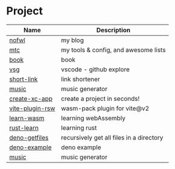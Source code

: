 # Project

| Name                                                              | Description                              |
| ----------------------------------------------------------------- | ---------------------------------------- |
| [nofwl](https://nofwl.com)                                        | my blog                                  |
| [mtc](https://mtc.nofwl.com)                                      | my tools & config, and awesome lists     |
| [book](https://lencx.github.io/book)                              | book                                     |
| [vsg](https://github.com/lencx/vsg)                               | vscode - github explore                  |
| [short-link](https://s.nofwl.com/-)                               | link shortener                           |
| [music](https://music.nofwl.com)                                  | music generator                          |
| [create-xc-app](https://github.com/lencx/create-xc-app)           | create a project in seconds!             |
| [vite-plugin-rsw](https://github.com/lencx/lencx/vite-plugin-rsw) | wasm-pack plugin for vite@v2             |
| [learn-wasm](https://github.com/lencx/learn-wasm)                 | learning webAssembly                     |
| [rust-learn](https://github.com/nofwl/rust-learn)                 | learning rust                            |
| [deno-getfiles](https://github.com/lencx/deno-getfiles)           | recursively get all files in a directory |
| [deno-example](https://github.com/lencx/deno-example)             | deno example                             |
| [music](https://music.nofwl.com)                                  | music generator                          |
